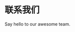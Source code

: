 <script setup>
import { VPTeamMembers } from 'vitepress/theme'

const members = [
  {
    avatar: '/td/workcheng.jpg',
    name: 'Andy Cheng',
    title: 'Creator',
    desc: '高级应用开发工程师',
    links: [
      { icon: 'github', link: 'https://github.com/workcheng' }
    ]
  },
  {
    avatar: '/workcheng1.jpg',
    name: 'Cai XuanJu',
    title: 'Leader',
    desc: '技术交付部负责人'
  }
]
</script>

# 联系我们

Say hello to our awesome team.

<VPTeamMembers size="small" :members="members" />
